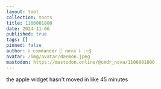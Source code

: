 ```yaml
---
layout: toot
collection: toots
title: 1106001800
date: 2024-11-06
published: true
tags: []
pinned: false
author: ⸸ commander ░ nova ⸸ :~$
avatar: /img/avatar/daemon.jpeg
mastodon: https://mastodon.online/@cmdr_nova/1106001800
---
```


the apple widget hasn't moved in like 45 minutes
